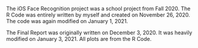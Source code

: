 The iOS Face Recognition project was a school project from Fall 2020. The R Code was entirely written by myself and created on November 26, 2020. The code was again modified on January 1, 2021.

The Final Report was originally written on December 3, 2020. It was heavily modified on January 3, 2021. All plots are from the R Code. 




